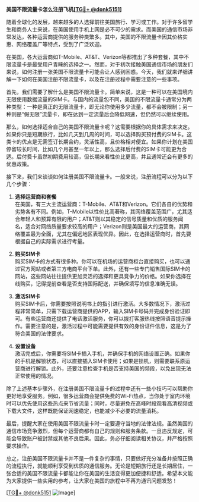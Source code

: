 **美国不限流量卡怎么注册飞机[[TG💪+ @donk5151](https://t.me/s/donk5151)]**

随着全球化的发展，越来越多的人选择前往美国旅行、学习或工作。对于许多留学生和商务人士来说，在美国使用手机上网是必不可少的需求。而美国的通信市场非常发达，各种运营商提供的服务种类繁多。其中，美国的不限流量卡因其价格实惠、网络覆盖广等特点，受到了广泛欢迎。

在美国，各大运营商如T-Mobile、AT&T、Verizon等都推出了多种套餐，其中不限流量卡是最受用户青睐的选择之一。然而，对于初次接触美国通信市场的朋友们来说，如何注册一张美国不限流量卡可能会让人感到困惑。今天，我们就来详细讲解一下如何在美国注册不限流量卡，以及在注册过程中需要注意的一些事项。

首先，我们需要了解什么是美国不限流量卡。简单来说，这是一种可以在美国境内无限使用数据流量的SIM卡。与国内的流量包不同，美国的不限流量卡通常分为两种类型：一种是真正的无限流量卡，即无论你使用多少流量，都不会被限制；另一种则是“假无限”流量卡，即在达到一定流量后会降低网速，但仍然可以继续使用。

那么，如何选择适合自己的美国不限流量卡呢？这需要根据你的具体需求来决定。如果你只是短期旅行，比如几天到几周的时间，可以选择购买预付费的SIM卡。这类卡的优点是无需签订长期合约，灵活性高，且价格相对便宜。如果你计划在美国停留较长时间，比如几个月甚至一年以上，那么选择后付费的SIM卡可能更为合适。后付费卡虽然初期费用较高，但长期来看性价比更高，并且通常还会有更多的优惠政策。

接下来，我们来谈谈如何注册美国不限流量卡。一般来说，注册流程可以分为以下几个步骤：

1. **选择运营商和套餐**  
   在美国，有三大主流运营商：T-Mobile、AT&T和Verizon。它们各自的优势和劣势各有不同。例如，T-Mobile以性价比高著称，其网络覆盖范围广，尤其适合年轻人和预算有限的用户；AT&T则以其稳定的信号质量和优质的服务闻名，适合对网络质量要求较高的用户；Verizon则是美国最大的运营商，其网络覆盖最为全面，尤其在偏远地区表现优异。因此，在选择运营商时，首先要根据自己的实际需求进行考量。

2. **购买SIM卡**  
   购买SIM卡的方式有很多种。你可以在机场的运营商柜台直接购买，也可以通过官方网站或者第三方电商平台下单。此外，还有一些专门销售国际SIM卡的网站，这些网站往往提供更加灵活的选择和更具竞争力的价格。如果你选择在线购买，记得提前查看是否支持国际配送，并确保填写的信息准确无误。

3. **激活SIM卡**  
   购买SIM卡后，你需要按照说明书上的指引进行激活。大多数情况下，激活过程非常简单，只需下载运营商提供的APP，输入SIM卡号码并完成身份验证即可。有些运营商还提供了电话激活服务，你可以拨打客服热线按照语音提示操作。需要注意的是，激活过程中可能需要提供有效的身份证件信息，这是为了符合美国的法律要求。

4. **设置设备**  
   激活完成后，你需要将SIM卡插入手机，并确保手机的网络设置正确。如果你的手机是解锁状态，可以直接插入SIM卡使用；如果是锁机，则需要联系原运营商进行解锁。此外，还要注意检查手机是否支持美国的频段，以免出现无法正常使用的情况。

除了上述基本步骤外，在注册美国不限流量卡的过程中还有一些小技巧可以帮助你更好地享受服务。例如，很多运营商会提供免费的Wi-Fi热点，当你处于室内环境时可以优先使用这些热点来节省流量；同时，尽量避免在高峰时段观看高清视频或下载大文件，这样既能保证网速稳定，也能减少不必要的流量消耗。

最后，提醒大家在使用美国不限流量卡时一定要遵守当地的法律法规。虽然美国的通信市场竞争激烈，但每个运营商都有自己的规则和服务条款。一旦违反规定，可能会导致账户被封禁或其他不良后果。因此，务必仔细阅读相关协议，并严格按照要求操作。

总之，注册美国不限流量卡并不是一件复杂的事情，只要做好充分准备并按照正确的流程执行，就能顺利享受到优质的通信服务。无论是短期旅行还是长期居住，一张合适的美国不限流量卡都能让你在美国的生活变得更加便捷和舒适。希望本文能为大家提供一些实用的参考，让大家在美国的旅程中不再为通讯问题发愁！

[[TG💪+ @donk5151](https://t.me/s/donk5151) ![Image](https://i.postimg.cc/rwNCRYN7/Snipaste-2025-04-30-17-27-05.png)]